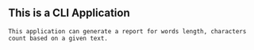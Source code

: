 ## This is a CLI Application

    This application can generate a report for words length, characters count based on a given text. 